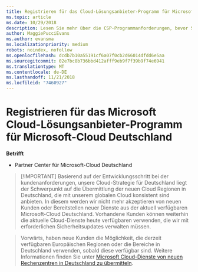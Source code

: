 ```yaml
---
title: Registrieren für das Cloud-Lösungsanbieter-Programm für Microsoft-Cloud Deutschland | Partner Center für Microsoft-Cloud Deutschland
ms.topic: article
ms.date: 10/29/2018
description: Lesen Sie mehr über die CSP-Programmanforderungen, bevor Sie sich für das Microsoft Cloud Deutschland-Programm registrieren.
author: MaggiePucciEvans
ms.author: evansma
ms.localizationpriority: medium
robots: noindex, nofollow
ms.openlocfilehash: dcdb7b10a55191cf6a07f0cb2d66014dfdd6e5aa
ms.sourcegitcommit: 02e7bc8b736bbd412afff9eb9f7f39b9f74e6941
ms.translationtype: MT
ms.contentlocale: de-DE
ms.lasthandoff: 11/21/2018
ms.locfileid: "7460927"
---
```

# <a name="enroll-in-the-cloud-solution-provider-program-for-microsoft-cloud-germany"></a>Registrieren für das Microsoft Cloud-Lösungsanbieter-Programm für Microsoft-Cloud Deutschland

**Betrifft**

-  Partner Center für Microsoft-Cloud Deutschland

>[!IMPORTANT] Basierend auf der Entwicklungsschritt bei der kundenanforderungen, unsere Cloud-Strategie für Deutschland liegt der Schwerpunkt auf die Übermittlung der neuen Cloud Regionen in Deutschland, die mit unserem globalen Cloud konsistent sind anbieten. In diesem werden wir nicht mehr akzeptieren von neuen Kunden oder Bereitstellen neuer Dienste aus der aktuell verfügbaren Microsoft-Cloud Deutschland. Vorhandene Kunden können weiterhin die aktuelle Cloud-Dienste heute verfügbaren verwenden, die wir mit erforderlichen Sicherheitsupdates verwalten müssen.

>Vorwärts, haben neue Kunden die Möglichkeit, die derzeit verfügbaren Europäischen Regionen oder die Bereiche in Deutschland verwenden, sobald diese verfügbar sind. Weitere Informationen finden Sie unter [Microsoft Cloud-Dienste von neuen Rechenzentren in Deutschland zu übermitteln](https://news.microsoft.com/europe/2018/08/31/microsoft-to-deliver-cloud-services-from-new-datacentres-in-germany-in-2019-to-meet-evolving-customer-needs/).